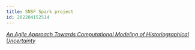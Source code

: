 ```yaml
---
title: SNSF Spark project
id: 202204152514
---
```


[*An Agile Approach Towards Computational Modeling of Historiographical Uncertainty*](https://dynalabs.de/mxp/research/2019-spark)
